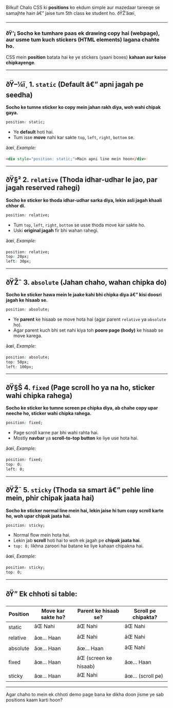 Bilkul! Chalo CSS ki **positions** ko ekdum simple aur mazedaar tareeqe se samajhte hain â€” jaise tum 5th class ke student ho. ðŸŽ’âœï¸

---

### ðŸ’¡ Socho ke tumhare paas ek **drawing copy** hai (webpage), aur usme tum kuch **stickers** (HTML elements) lagana chahte ho.

CSS mein **position** batata hai ke ye stickers (yaani boxes) **kahaan aur kaise chipkayenge**.

---

## ðŸ–¼ï¸ 1. `static` (Default â€” apni jagah pe seedha)

**Socho ke tumne sticker ko copy mein jahan rakh diya, woh wahi chipak gaya.**

```css
position: static;
```

* Ye **default** hoti hai.
* Tum isse **move** nahi kar sakte `top`, `left`, `right`, `bottom` se.

âœï¸ *Example:*

```html
<div style="position: static;">Main apni line mein hoon</div>
```

---

## ðŸ§² 2. `relative` (Thoda idhar-udhar le jao, par jagah reserved rahegi)

**Socho ke sticker ko thoda idhar-udhar sarka diya, lekin asli jagah khaali chhor di.**

```css
position: relative;
```

* Tum `top`, `left`, `right`, `bottom` se usse thoda move kar sakte ho.
* Uski **original jagah** fir bhi wahan rahegi.

âœï¸ *Example:*

```css
position: relative;
top: 20px;
left: 30px;
```

---

## ðŸŽˆ 3. `absolute` (Jahan chaho, wahan chipka do)

**Socho ke sticker hawa mein le jaake kahi bhi chipka diya â€” kisi doosri jagah ke hisaab se.**

```css
position: absolute;
```

* Ye **parent** ke hisaab se move hota hai (agar parent `relative` ya `absolute` ho).
* Agar parent kuch bhi set nahi kiya toh **poore page (body)** ke hisaab se move karega.

âœï¸ *Example:*

```css
position: absolute;
top: 50px;
left: 100px;
```

---

## ðŸ§Š 4. `fixed` (Page scroll ho ya na ho, sticker wahi chipka rahega)

**Socho ke sticker ko tumne screen pe chipka diya, ab chahe copy upar neeche ho, sticker wahi chipka rahega.**

```css
position: fixed;
```

* Page scroll karne par bhi wahi rahta hai.
* Mostly **navbar** ya **scroll-to-top button** ke liye use hota hai.

âœï¸ *Example:*

```css
position: fixed;
top: 0;
left: 0;
```

---

## ðŸŽ¯ 5. `sticky` (Thoda sa smart â€” pehle line mein, phir chipak jaata hai)

**Socho ke sticker normal line mein hai, lekin jaise hi tum copy scroll karte ho, woh upar chipak jaata hai.**

```css
position: sticky;
```

* Normal flow mein hota hai.
* Lekin jab **scroll** hoti hai to woh ek jagah pe **chipak jaata hai**.
* `top: 0;` likhna zaroori hai batane ke liye kahaan chipakna hai.

âœï¸ *Example:*

```css
position: sticky;
top: 0;
```

---

## ðŸ” Ek chhoti si table:

| Position | Move kar sakte ho? | Parent ke hisaab se? | Scroll pe chipakta? |
| -------- | ------------------ | -------------------- | ------------------- |
| static   | âŒ Nahi             | âŒ Nahi               | âŒ Nahi              |
| relative | âœ… Haan             | âŒ Nahi               | âŒ Nahi              |
| absolute | âœ… Haan             | âœ… Haan               | âŒ Nahi              |
| fixed    | âœ… Haan             | âŒ (screen ke hisaab) | âœ… Haan              |
| sticky   | âœ… Haan             | âŒ Nahi               | âœ… (scroll pe)       |

---

Agar chaho to mein ek chhoti demo page bana ke dikha doon jisme ye sab positions kaam karti hoon?